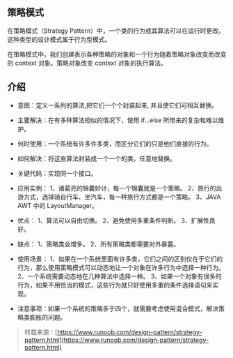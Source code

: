 ## 策略模式
在策略模式（Strategy Pattern）中，一个类的行为或其算法可以在运行时更改。这种类型的设计模式属于行为型模式。

在策略模式中，我们创建表示各种策略的对象和一个行为随着策略对象改变而改变的 context 对象。策略对象改变 context 对象的执行算法。

## 介绍
- 意图：定义一系列的算法,把它们一个个封装起来, 并且使它们可相互替换。

- 主要解决：在有多种算法相似的情况下，使用 if...else 所带来的复杂和难以维护。

- 何时使用：一个系统有许多许多类，而区分它们的只是他们直接的行为。

- 如何解决：将这些算法封装成一个一个的类，任意地替换。

- 关键代码：实现同一个接口。

- 应用实例： 1、诸葛亮的锦囊妙计，每一个锦囊就是一个策略。 2、旅行的出游方式，选择骑自行车、坐汽车，每一种旅行方式都是一个策略。 3、JAVA AWT 中的 LayoutManager。

- 优点： 1、算法可以自由切换。 2、避免使用多重条件判断。 3、扩展性良好。

- 缺点： 1、策略类会增多。 2、所有策略类都需要对外暴露。

- 使用场景： 1、如果在一个系统里面有许多类，它们之间的区别仅在于它们的行为，那么使用策略模式可以动态地让一个对象在许多行为中选择一种行为。 2、一个系统需要动态地在几种算法中选择一种。 3、如果一个对象有很多的行为，如果不用恰当的模式，这些行为就只好使用多重的条件选择语句来实现。

- 注意事项：如果一个系统的策略多于四个，就需要考虑使用混合模式，解决策略类膨胀的问题。

> 转载来源：[https://www.runoob.com/design-pattern/strategy-pattern.html](https://www.runoob.com/design-pattern/strategy-pattern.html)